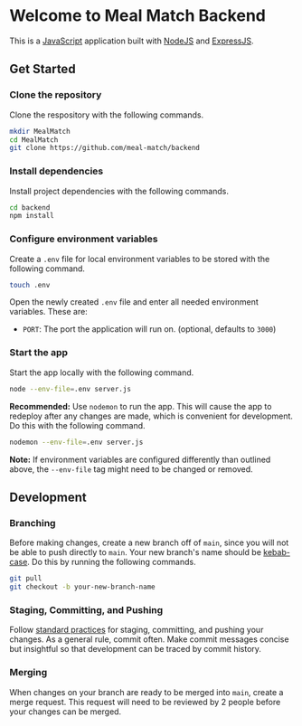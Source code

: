 # Welcome to Meal Match Backend

This is a [JavaScript](https://en.wikipedia.org/wiki/JavaScript) application built with [NodeJS](https://nodejs.org/en) and [ExpressJS](https://expressjs.com/).

## Get Started

### Clone the repository
Clone the respository with the following commands.
```bash
mkdir MealMatch
cd MealMatch
git clone https://github.com/meal-match/backend
```

### Install dependencies
Install project dependencies with the following commands.
```bash
cd backend
npm install
```

### Configure environment variables
Create a `.env` file for local environment variables to be stored with the following command.
```bash
touch .env
```
Open the newly created `.env` file and enter all needed environment variables. These are:
 - `PORT`: The port the application will run on. (optional, defaults to `3000`)

### Start the app
Start the app locally with the following command.
```bash
node --env-file=.env server.js
```
**Recommended:** Use `nodemon` to run the app. This will cause the app to redeploy after any changes are made, which is convenient for development. Do this with the following command.
```bash
nodemon --env-file=.env server.js
```
**Note:** If environment variables are configured differently than outlined above, the `--env-file` tag might need to be changed or removed.

## Development

### Branching
Before making changes, create a new branch off of `main`, since you will not be able to push directly to `main`. Your new branch's name should be [kebab-case](https://www.theserverside.com/definition/Kebab-case). Do this by running the following commands.
```bash
git pull
git checkout -b your-new-branch-name
```

### Staging, Committing, and Pushing
Follow [standard practices](https://dev.to/mrfrontend/git-101--step-2-add-stage-commit--push-3p3p) for staging, committing, and pushing your changes. As a general rule, commit often. Make commit messages concise but insightful so that development can be traced by commit history.

### Merging
When changes on your branch are ready to be merged into `main`, create a merge request. This request will need to be reviewed by 2 people before your changes can be merged.